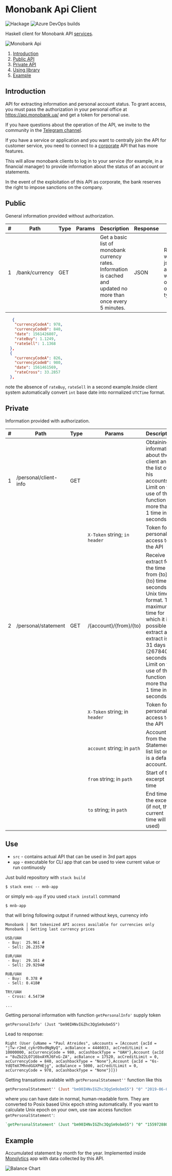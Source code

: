# Monobank Api Client
![Hackage](https://img.shields.io/hackage/v/api-monobank.svg)
![Azure DevOps builds](https://img.shields.io/azure-devops/build/sigrlami/api-monobank/1.svg)

Haskell client for Monobank API [services](https://api.monobank.ua/docs/).

![Monobank Api](assets/logo.png "Monobank logo")

1. [Introduction](#introduction)
2. [Public API](#public)
3. [Private API](#private)
4. [Using library](#use)
5. [Example](#example)

## Introduction

API for extracting information and personal account status. To grant access, you must pass the authorization in your personal office at https://api.monobank.ua/ and get a token for personal use.

If you have questions about the operation of the API, we invite to the community in the [Telegram channel](https://t.me/joinchat/FiAEWhDf-QzTqM4wzEtffw).

If you have a service or application and you want to centrally join the API for customer service, you need to connect to a [corporate](https://api.monobank.ua/docs/corporate.html) API that has more features.

This will allow monobank clients to log in to your service (for example, in a financial manager) to provide information about the status of an account or statements.

In the event of the exploitation of this API as corporate, the bank reserves the right to impose sanctions on the company.

## Public
General information provided without authorization.

| # |Path           | Type | Params |  Description         | Response | Notes|
|---|---------------|------|--------|----------------------|----------|------|
| 1 | /bank/currency| GET  |       | Get a basic list of monobank currency rates. Information is cached and updated no more than once every 5 minutes. | JSON | Response will be a json array with objects of 2 types


```json
   {
    "currencyCodeA": 978,
    "currencyCodeB": 840,
    "date": 1561426807,
    "rateBuy": 1.1249,
    "rateSell": 1.1368
  },
  {
    "currencyCodeA": 826,
    "currencyCodeB": 980,
    "date": 1561461569,
    "rateCross": 33.2857
  },
```
note the absence of `rateBuy`, `rateSell` in a second example.Inside client system automatically convert `int` base date into normalized `UTCTime` format.


## Private
Information provided with authorization.

| # |Path                  | Type | Params                        |  Description         | Response | Notes|
|---|----------------------|------|-------------------------------| ---------------------|----------|------|
| 1 | /personal/client-info| GET  |                               | Obtaining information about the client and the list of his accounts. Limit on the use of the function no more than 1 time in 60 seconds.| JSON |
|   |                      |      | `X-Token` string; `in header` | Token for personal access to the API | |
| 2 | /personal/statement  | GET  |  /{account}/{from}/{to}       | Receive an extract for the time from {to} to {to} time in seconds Unix time format. The maximum time for which it is possible to extract an extract is 31 days (2678400 seconds) Limit on the use of the function no more than 1 time in 60 seconds. | JSON |
|   |                      |      | `X-Token` string; in `header` | Token for personal access to the API | |
|   |                      |      | `account` string; in `path`   | Account ID from the Statement list list or 0 is a default account.
|   |                      |      | `from` string; in `path`      | Start of the excerpt time
|   |                      |      | `to` string; in `path`        | End time of the excerpt (if not, the current time will be used)

## Use

- `src` - contains actual API that can be used in 3rd part apps
- `app` - executable for CLI app that can be used to view current value or run continuosly

Just build repository with `stack build`

```
$ stack exec -- mnb-app
```

or simply `mnb-app` if you used `stack install` command

```
$ mnb-app
```
that will bring following output if runned without keys, currency info

```
Monobank | Not tokenized API access available for currencies only
Monobank | Getting last currency prices

USD/UAH
 - Buy:  25.961 ₴
 - Sell: 26.2357₴

EUR/UAH
 - Buy:  29.161 ₴
 - Sell: 29.9294₴

RUB/UAH
 - Buy:  0.378 ₴
 - Sell: 0.418₴

TRY/UAH
 - Cross: 4.5473₴

...

```

Getting personal information with function `getPersonalInfo'` supply token

```
getPersonalInfo' (Just "bm90IHNvIGZhc3QgSm9obm55")
```

Lead to response:
```
Right (User {uName = "Paul Atreides", uAccounts = [Account {acId = "jTw-r2md_cykrO9vdNgNyQ", acBalance = 4446033, acCreditLimit = 10000000, acCurrencyCode = 980, acCashbackType = "UAH"},Account {acId = "8uZb22LO716bxAYRJ6FxG-ZA", acBalance = 17520, acCreditLimit = 0, acCurrencyCode = 840, acCashbackType = "None"},Account {acId = "6s-YdQTmX7MhndGGXPHEjg", acBalance = 5000, acCreditLimit = 0, acCurrencyCode = 978, acCashbackType = "None"}]})
```

Getting transations avalable with `getPersonalStatement''` function like this

```haskell
getPersonalStatement'' (Just "bm90IHNvIGZhc3QgSm9obm55") "0" "2019-06-05 10:00:00" "2019-06-25 10:00:00"
```
where you can have date in normal, human-readable form. They are converted to Posix based Unix epoch string automatically. If you want to calculate Unix epoch on your own, use raw access function `getPersonalStatement'`:

```haskell
`getPersonalStatement' (Just "bm90IHNvIGZhc3QgSm9obm55") "0" "1559728800" ""
```

## Example

Accumulated statement by month for the year. Implemented inside [Monolytics](https://github.com/sigrlami/monolytics) app with data collected by this API.

![Balance Chart](assets/balance-chart.png "Balance Chart")
